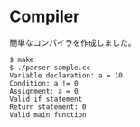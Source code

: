 # Compiler

簡単なコンパイラを作成しました。

```
$ make
$ ./parser sample.cc
Variable declaration: a = 10
Condition: a != 0
Assignment: a = 0
Valid if statement
Return statement: 0
Valid main function
```
